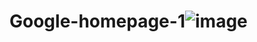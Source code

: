 # Google-homepage-1![image](https://user-images.githubusercontent.com/98020183/151562641-bf8160e4-6069-454e-876b-07385076c67b.png)
